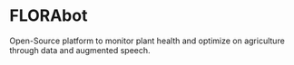 # FLORAbot
Open-Source platform to monitor plant health and optimize on agriculture through data and augmented speech.
